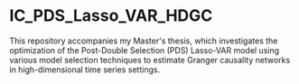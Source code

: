# IC_PDS_Lasso_VAR_HDGC
This repository accompanies my Master's thesis, which investigates the optimization of the Post-Double Selection (PDS) Lasso-VAR model using various model selection techniques to estimate Granger causality networks in high-dimensional time series settings.
